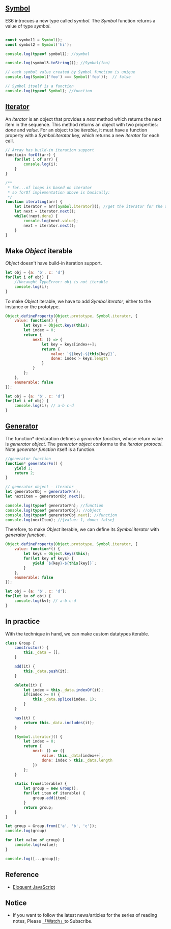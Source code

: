 ## [Symbol](https://developer.mozilla.org/en-US/docs/Web/JavaScript/Reference/Global_Objects/Symbol)

ES6 introcues a new type called *symbol*. The *Symbol* function returns a value of type *symbol*.

```javascript

const symbol1 = Symbol();
const symbol2 = Symbol('hi');

console.log(typeof symbol1); //symbol

console.log(symbol3.toString()); //Symbol(foo)

// each symbol value created by Symbol function is unique
console.log(Symbol('foo') === Symbol('foo'));  // false

// Symbol itself is a function
console.log(typeof Symbol); //function
```

## [Iterator](https://developer.mozilla.org/en-US/docs/Web/JavaScript/Reference/Iteration_protocols)

An *iterator* is an object that provides a *next* method which returns the next item in the sequence. This method returns an object with two properties: *done* and *value*. For an object to be *iterable*, it must have a function property with a *Symbol.iterator* key, which returns a new *iterator* for each call.

```javascript
// Array has build-in iteration support
functioin forOf(arr) {
    for(let i of arr) {
        console.log(i);
    }
}

/**
 * for...of loops is based on iterator
 * so forOf implementation above is basically:
 */
function iterating(arr) {
    let iterator = arr[Symbol.iterator](); //get the iterator for the array
    let next = iterator.next();
    while(!next.done) {
        console.log(next.value);
        next = iterator.next();
    }
}
```

## Make *Object* iterable

*Object* doesn't have build-in iteration support. 

```javascript
let obj = {a: 'b', c: 'd'}
for(let i of obj) {
    //Uncaught TypeError: obj is not iterable
    console.log(i);
}
```

To make *Object* iterable, we have to add *Symbol.iterator*, either to the instance or the prototype.

```javascript
Object.defineProperty(Object.prototype, Symbol.iterator, {
    value: function() {
        let keys = Object.keys(this);
        let index = 0;
        return {
            next: () => {
                let key = keys[index++];
                return {
                    value: `${key}-${this[key]}`,
                    done: index > keys.length
                }
            }
        };
    },
    enumerable: false
});

let obj = {a: 'b', c: 'd'}
for(let i of obj) {
    console.log(i); // a-b c-d
}
```

## [Generator](https://developer.mozilla.org/en-US/docs/Web/JavaScript/Reference/Global_Objects/Generator)

The function* declaration defines a *generator function*, whose return value is *generator object*. The *generator object* conforms to the *iterator protocol*. Note *generator function* itself is a function.

```javascript
//generator function
function* generatorFn() {
    yield 1;
    return 2;
}

// generator object - iterator
let generatorObj = generatorFn();
let nextItem = generatorObj.next(); 

console.log(typeof generatorFn); //function
console.log(typeof generatorObj); //object
console.log(typeof generatorObj.next); //function
console.log(nextItem); //{value: 1, done: false}
```

Therefore, to make *Object* iterable, we can define its *Symbol.iterator* with *generator function*.

```javascript
Object.defineProperty(Object.prototype, Symbol.iterator, {
    value: function*() {
        let keys = Object.keys(this);
        for(let key of keys) {
            yield `${key}-${this[key]}`;
        }
    },
    enumerable: false
});

let obj = {a: 'b', c: 'd'};
for(let kv of obj) {
    console.log(kv); // a-b c-d
}
```

## In practice

With the technique in hand, we can make custom datatypes iterable.

```javascript
class Group {
    constructor() {
        this._data = [];
    }

    add(it) {
        this._data.push(it);
    }

    delete(it) {
        let index = this._data.indexOf(it);
        if(index >= 0) {
            this._data.splice(index, 1);
        }
    }

    has(it) {
        return this._data.includes(it);
    }

    [Symbol.iterator]() {
        let index = 0;
        return {
            next: () => ({
                value: this._data[index++],
                done: index > this._data.length
            })
        };
    }

    static from(iterable) {
        let group = new Group();
        for(let item of iterable) {
            group.add(item);
        }
        return group;
    }
}

let group = Group.from(['a', 'b', 'c']);
console.log(group)

for (let value of group) {
    console.log(value);
}

console.log([...group]);
```

## Reference 

* [Eloquent JavaScript](https://www.amazon.com/Eloquent-JavaScript-2nd-Ed-Introduction/dp/1593275846)

## Notice

* If you want to follow the latest news/articles for the series of reading notes, Please [「Watch」](https://github.com/n0ruSh/the-art-of-reading)to Subscribe.